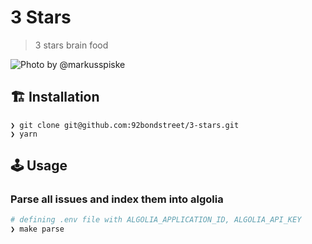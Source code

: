 # 3 Stars

> 3 stars brain food

![Photo by @markusspiske](https://source.unsplash.com/4PG6wLlVag4/800x600)

## 🏗️ Installation

```
❯ git clone git@github.com:92bondstreet/3-stars.git
❯ yarn
```

##  🕹️ Usage

### Parse all issues and index them into algolia

```sh
# defining .env file with ALGOLIA_APPLICATION_ID, ALGOLIA_API_KEY
❯ make parse
```
